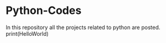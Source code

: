 # Python-Codes
In this repository all the projects related to python are posted.<br>
print(HelloWorld)